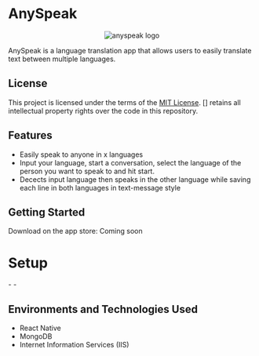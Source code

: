 # AnySpeak
<p align="center">
<img src="" alt="anyspeak logo"/>
</p>

AnySpeak is a language translation app that allows users to easily translate text between multiple languages.

## License

This project is licensed under the terms of the [MIT License](LICENSE.txt). 
[] retains all intellectual property rights over the code in this repository.

## Features

  - Easily speak to anyone in x languages
  - Input your language, start a conversation, select the language of the person you want to speak to and hit start.
  - Decects input language then speaks in the other language while saving each line in both languages in text-message style

## Getting Started
Download on the app store: Coming soon

<h1>Setup</h1>
-
-

<h2>Environments and Technologies Used</h2>

- React Native
- MongoDB
- Internet Information Services (IIS)


